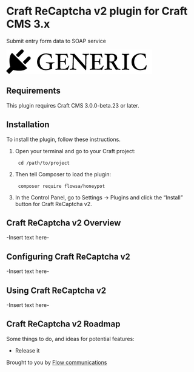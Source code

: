 # Craft ReCaptcha v2 plugin for Craft CMS 3.x

Submit entry form data  to SOAP service

![Screenshot](resources/img/plugin-logo.png)

## Requirements

This plugin requires Craft CMS 3.0.0-beta.23 or later.

## Installation

To install the plugin, follow these instructions.

1. Open your terminal and go to your Craft project:

        cd /path/to/project

2. Then tell Composer to load the plugin:

        composer require flowsa/honeypot

3. In the Control Panel, go to Settings → Plugins and click the “Install” button for Craft ReCaptcha v2.

## Craft ReCaptcha v2 Overview

-Insert text here-

## Configuring Craft ReCaptcha v2

-Insert text here-

## Using Craft ReCaptcha v2

-Insert text here-

## Craft ReCaptcha v2 Roadmap

Some things to do, and ideas for potential features:

* Release it

Brought to you by [Flow communications](https://www.flowsa.com)

